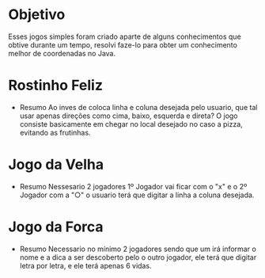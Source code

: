 # Objetivo
   Esses jogos simples foram criado aparte de alguns conhecimentos que obtive durante um tempo, resolvi faze-lo para obter um conhecimento melhor de coordenadas no Java.
# Rostinho Feliz 
* Resumo
    Ao inves de coloca linha e coluna desejada pelo usuario, que tal usar apenas direções como cima, baixo, esquerda e direta? O jogo consiste basicamente em chegar no local desejado no caso a pizza, evitando as frutinhas.
# Jogo da Velha
* Resumo
    Nessesario 2 jogadores 1º Jogador vai ficar com o "x" e o 2º Jogador com a "○" o usuario terá que digitar a linha a coluna desejada.
# Jogo da Forca
* Resumo
    Necessario no mínimo 2 jogadores sendo que um irá informar o nome e a dica a ser descoberto pelo o outro jogador, ele terá que digitar letra por letra, e ele terá apenas 6 vidas.
